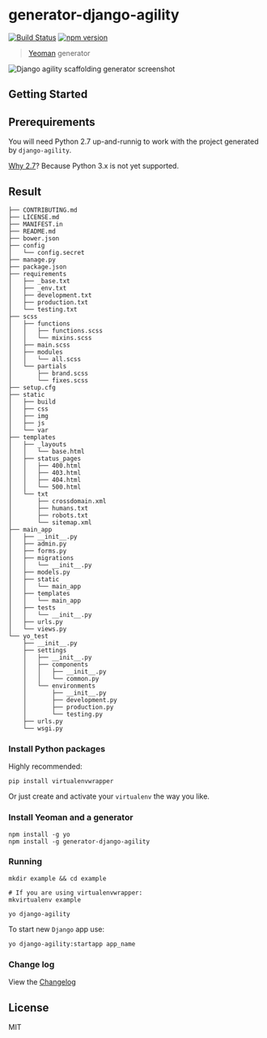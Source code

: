 # generator-django-agility 
[![Build Status](https://secure.travis-ci.org/sobolevn/generator-django-agility.png?branch=master)](https://travis-ci.org/sobolevn/generator-django-agility)
[![npm version](https://badge.fury.io/js/generator-django-agility.png)](https://www.npmjs.com/package/generator-django-agility)

> [Yeoman](http://yeoman.io) generator

![Django agility scaffolding generator screenshot](https://raw.github.com/sobolevn/generator-django-agility/screenshots/screenshots/yeoman-screeshot.png)

## Getting Started

## Prerequirements

You will need Python 2.7 up-and-runnig to work with the project generated by `django-agility`. 

[Why 2.7](https://docs.djangoproject.com/en/1.8/faq/install/#what-python-version-should-i-use-with-django)? 
Because Python 3.x is not yet supported.

## Result

```
├── CONTRIBUTING.md
├── LICENSE.md
├── MANIFEST.in
├── README.md
├── bower.json
├── config
│   └── config.secret
├── manage.py
├── package.json
├── requirements
│   ├── _base.txt
│   ├── _env.txt
│   ├── development.txt
│   ├── production.txt
│   └── testing.txt
├── scss
│   ├── functions
│   │   ├── functions.scss
│   │   └── mixins.scss
│   ├── main.scss
│   ├── modules
│   │   └── all.scss
│   └── partials
│       ├── brand.scss
│       └── fixes.scss
├── setup.cfg
├── static
│   ├── build
│   ├── css
│   ├── img
│   ├── js
│   └── var
├── templates
│   ├── _layouts
│   │   └── base.html
│   ├── status_pages
│   │   ├── 400.html
│   │   ├── 403.html
│   │   ├── 404.html
│   │   └── 500.html
│   └── txt
│       ├── crossdomain.xml
│       ├── humans.txt
│       ├── robots.txt
│       └── sitemap.xml
├── main_app
│   ├── __init__.py
│   ├── admin.py
│   ├── forms.py
│   ├── migrations
│   │   └── __init__.py
│   ├── models.py
│   ├── static
│   │   └── main_app
│   ├── templates
│   │   └── main_app
│   ├── tests
│   │   └── __init__.py
│   ├── urls.py
│   └── views.py
└── yo_test
    ├── __init__.py
    ├── settings
    │   ├── __init__.py
    │   ├── components
    │   │   ├── __init__.py
    │   │   └── common.py
    │   └── environments
    │       ├── __init__.py
    │       ├── development.py
    │       ├── production.py
    │       └── testing.py
    ├── urls.py
    └── wsgi.py
```

### Install Python packages

Highly recommended:

```
pip install virtualenvwrapper
```

Or just create and activate your `virtualenv` the way you like.

### Install Yeoman and a generator

```
npm install -g yo
npm install -g generator-django-agility
```

### Running

```
mkdir example && cd example

# If you are using virtualenvwrapper:
mkvirtualenv example

yo django-agility
```

To start new `Django` app use:

```
yo django-agility:startapp app_name
```

### Change log

View the [Changelog](https://github.com/sobolevn/generator-django-agility/blob/master/CHANGELOG.md)

## License

MIT
